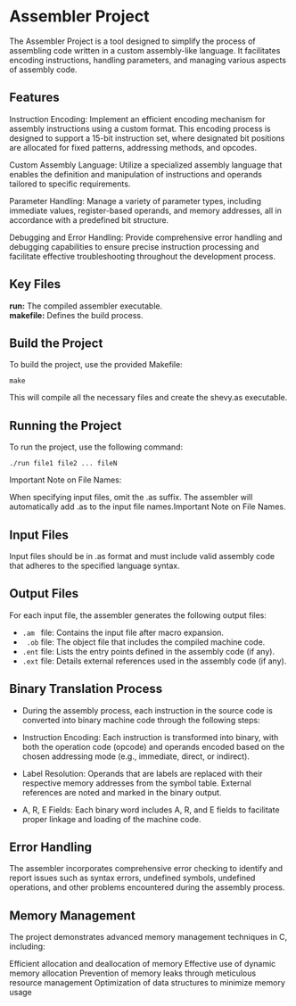 # Assembler Project
The Assembler Project is a tool designed to simplify the process of assembling code written in a
custom assembly-like language. It facilitates encoding instructions, handling parameters, and
managing various aspects of assembly code.

## Features
Instruction Encoding: Implement an efficient encoding mechanism for assembly instructions 
using a custom format. This encoding process is designed to support a 15-bit instruction set,
where designated bit positions are allocated for fixed patterns, addressing methods, and opcodes.

Custom Assembly Language: Utilize a specialized assembly language that enables the definition
and manipulation of instructions and operands tailored to specific requirements.

Parameter Handling: Manage a variety of parameter types, including immediate values,
register-based operands, and memory addresses, all in accordance with a predefined bit structure.

Debugging and Error Handling: Provide comprehensive error handling and debugging capabilities to ensure 
precise instruction processing and facilitate effective troubleshooting throughout the development process.

## Key Files
**run:** The compiled assembler executable.  
**makefile:** Defines the build process.

## Build the Project
To build the project, use the provided Makefile:
```
make
```
This will compile all the necessary files and create the shevy.as executable.

## Running the Project
To run the project, use the following command:
```
./run file1 file2 ... fileN
```
Important Note on File Names:

When specifying input files, omit the .as suffix. The assembler will automatically
add .as to the input file names.Important Note on File Names.

## Input Files
Input files should be in .as format and must include valid assembly
code that adheres to the specified language syntax.

## Output Files
For each input file, the assembler generates the following output files:

- ```.am ``` file: Contains the input file after macro expansion.
- ``` .ob``` file: The object file that includes the compiled machine code.
- ```.ent``` file: Lists the entry points defined in the assembly code (if any).
- ```.ext``` file: Details external references used in the assembly code (if any).

## Binary Translation Process
- During the assembly process, each instruction in the source code is
converted into binary machine code through the following steps:

- Instruction Encoding: Each instruction is transformed into binary, with both the operation 
code (opcode) and operands encoded based on the chosen addressing mode (e.g., immediate, direct, or indirect).

- Label Resolution: Operands that are labels are replaced with their respective memory
addresses from the symbol table. External references are noted and marked in the binary output.

- A, R, E Fields: Each binary word includes A, R, and E fields to facilitate proper linkage and loading
of the machine code.

## Error Handling
The assembler incorporates comprehensive error checking to identify and report issues such as syntax errors,
undefined symbols, undefined operations, and other problems encountered during the assembly process.

## Memory Management
The project demonstrates advanced memory management techniques in C, including:

Efficient allocation and deallocation of memory
Effective use of dynamic memory allocation
Prevention of memory leaks through meticulous resource management
Optimization of data structures to minimize memory usage
